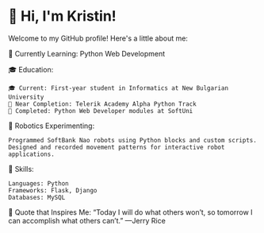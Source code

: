 # 👋 Hi, I'm Kristin!

Welcome to my GitHub profile! Here's a little about me:

🌱 Currently Learning: Python Web Development

🎓 Education:

    🎓 Current: First-year student in Informatics at New Bulgarian University
    🏁 Near Completion: Telerik Academy Alpha Python Track
    🥇 Completed: Python Web Developer modules at SoftUni

🤖 Robotics Experimenting:

    Programmed SoftBank Nao robots using Python blocks and custom scripts.
    Designed and recorded movement patterns for interactive robot applications.

💼 Skills:

    Languages: Python
    Frameworks: Flask, Django
    Databases: MySQL

🌟 Quote that Inspires Me:
“Today I will do what others won’t, so tomorrow I can accomplish what others can’t.” —Jerry Rice
